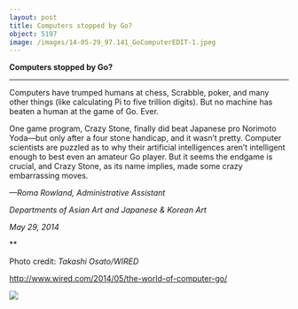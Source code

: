 ```yaml
---
layout: post
title: Computers stopped by Go?
object: 5197
image: /images/14-05-29_97.141_GoComputerEDIT-1.jpeg
---
```

**Computers stopped by Go?**

****

Computers have trumped humans at chess, Scrabble, poker, and many other things (like calculating Pi to five trillion digits). But no machine has beaten a human at the game of Go. Ever. 

One game program, Crazy Stone, finally did beat Japanese pro Norimoto Yoda—but only after a four stone handicap, and it wasn’t pretty. Computer scientists are puzzled as to why their artificial intelligences aren’t intelligent enough to best even an amateur Go player. But it seems the endgame is crucial, and Crazy Stone, as its name implies, made some crazy embarrassing moves.

*—Roma Rowland, Administrative Assistant*

*Departments of Asian Art and Japanese & Korean Art*

*May 29, 2014*

**

Photo credit: *Takashi Osato/WIRED*

http://www.wired.com/2014/05/the-world-of-computer-go/



![]({{siteurl.base}}/images/14-05-29_97.141_GoComputerEDIT-1.jpeg)
